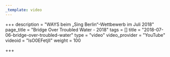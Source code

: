 ```yaml
---
_template: video
---
```



+++
description = "WAYS beim „Sing Berlin“-Wettbewerb im Juli 2018"
page_title = "Bridge Over Troubled Water - 2018"
tags = []
title = "2018-07-06-bridge-over-troubled-water"
type = "video"
video_provider = "YouTube"
videoid = "lsO0EFetjlI"
weight = 100

+++
